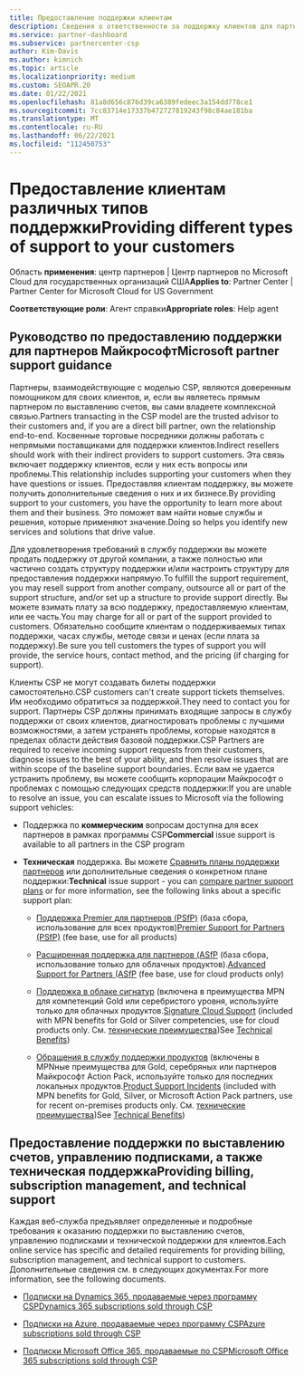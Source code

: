 ```yaml
---
title: Предоставление поддержки клиентам
description: Сведения о ответственности за поддержку клиентов для партнеров в программе CSP. Рассматривается поддержка выставления счетов, управления подписками и технических проблем.
ms.service: partner-dashboard
ms.subservice: partnercenter-csp
author: Kim-Davis
ms.author: kimnich
ms.topic: article
ms.localizationpriority: medium
ms.custom: SEOAPR.20
ms.date: 01/22/2021
ms.openlocfilehash: 81a8d656c876d39ca6389fedeec3a154dd778ce1
ms.sourcegitcommit: 7cc83714e17337b472727819243f98c84ae181ba
ms.translationtype: MT
ms.contentlocale: ru-RU
ms.lasthandoff: 06/22/2021
ms.locfileid: "112450753"
---
```

# <a name="providing-different-types-of-support-to-your-customers"></a><span data-ttu-id="20fdd-104">Предоставление клиентам различных типов поддержки</span><span class="sxs-lookup"><span data-stu-id="20fdd-104">Providing different types of support to your customers</span></span>

<span data-ttu-id="20fdd-105">Область **применения**: центр партнеров | Центр партнеров по Microsoft Cloud для государственных организаций США</span><span class="sxs-lookup"><span data-stu-id="20fdd-105">**Applies to**: Partner Center | Partner Center for Microsoft Cloud for US Government</span></span>

<span data-ttu-id="20fdd-106">**Соответствующие роли**: Агент справки</span><span class="sxs-lookup"><span data-stu-id="20fdd-106">**Appropriate roles**: Help agent</span></span>

## <a name="microsoft-partner-support-guidance"></a><span data-ttu-id="20fdd-107">Руководство по предоставлению поддержки для партнеров Майкрософт</span><span class="sxs-lookup"><span data-stu-id="20fdd-107">Microsoft partner support guidance</span></span>

<span data-ttu-id="20fdd-108">Партнеры, взаимодействующие с моделью CSP, являются доверенным помощником для своих клиентов, и, если вы являетесь прямым партнером по выставлению счетов, вы сами владеете комплексной связью.</span><span class="sxs-lookup"><span data-stu-id="20fdd-108">Partners transacting in the CSP model are the trusted advisor to their customers and, if you are a direct bill partner, own the relationship end-to-end.</span></span> <span data-ttu-id="20fdd-109">Косвенные торговые посредники должны работать с непрямыми поставщиками для поддержки клиентов.</span><span class="sxs-lookup"><span data-stu-id="20fdd-109">Indirect resellers should work with their indirect providers to support customers.</span></span> <span data-ttu-id="20fdd-110">Эта связь включает поддержку клиентов, если у них есть вопросы или проблемы.</span><span class="sxs-lookup"><span data-stu-id="20fdd-110">This relationship includes supporting your customers when they have questions or issues.</span></span> <span data-ttu-id="20fdd-111">Предоставляя клиентам поддержку, вы можете получить дополнительные сведения о них и их бизнесе.</span><span class="sxs-lookup"><span data-stu-id="20fdd-111">By providing support to your customers, you have the opportunity to learn more about them and their business.</span></span> <span data-ttu-id="20fdd-112">Это поможет вам найти новые службы и решения, которые применяют значение.</span><span class="sxs-lookup"><span data-stu-id="20fdd-112">Doing so helps you identify new services and solutions that drive value.</span></span>

<span data-ttu-id="20fdd-113">Для удовлетворения требований в службу поддержки вы можете продать поддержку от другой компании, а также полностью или частично создать структуру поддержки и/или настроить структуру для предоставления поддержки напрямую.</span><span class="sxs-lookup"><span data-stu-id="20fdd-113">To fulfill the support requirement, you may resell support from another company, outsource all or part of the support structure, and/or set up a structure to provide support directly.</span></span> <span data-ttu-id="20fdd-114">Вы можете взимать плату за всю поддержку, предоставляемую клиентам, или ее часть.</span><span class="sxs-lookup"><span data-stu-id="20fdd-114">You may charge for all or part of the support provided to customers.</span></span> <span data-ttu-id="20fdd-115">Обязательно сообщите клиентам о поддерживаемых типах поддержки, часах службы, методе связи и ценах (если плата за поддержку).</span><span class="sxs-lookup"><span data-stu-id="20fdd-115">Be sure you tell customers the types of support you will provide, the service hours, contact method, and the pricing (if charging for support).</span></span>

<span data-ttu-id="20fdd-116">Клиенты CSP не могут создавать билеты поддержки самостоятельно.</span><span class="sxs-lookup"><span data-stu-id="20fdd-116">CSP customers can't create support tickets themselves.</span></span> <span data-ttu-id="20fdd-117">Им необходимо обратиться за поддержкой.</span><span class="sxs-lookup"><span data-stu-id="20fdd-117">They need to contact you for support.</span></span> <span data-ttu-id="20fdd-118">Партнеры CSP должны принимать входящие запросы в службу поддержки от своих клиентов, диагностировать проблемы с лучшими возможностями, а затем устранять проблемы, которые находятся в пределах области действия базовой поддержки.</span><span class="sxs-lookup"><span data-stu-id="20fdd-118">CSP Partners are required to receive incoming support requests from their customers, diagnose issues to the best of your ability, and then resolve issues that are within scope of the baseline support boundaries.</span></span> <span data-ttu-id="20fdd-119">Если вам не удается устранить проблему, вы можете сообщить корпорации Майкрософт о проблемах с помощью следующих средств поддержки:</span><span class="sxs-lookup"><span data-stu-id="20fdd-119">If you are unable to resolve an issue, you can escalate issues to Microsoft via the following support vehicles:</span></span>

- <span data-ttu-id="20fdd-120">Поддержка по **коммерческим** вопросам доступна для всех партнеров в рамках программы CSP</span><span class="sxs-lookup"><span data-stu-id="20fdd-120">**Commercial** issue support is available to all partners in the CSP program</span></span>

- <span data-ttu-id="20fdd-121">**Техническая** поддержка. Вы можете [Сравнить планы поддержки партнеров](https://partner.microsoft.com/support/partnersupport) или дополнительные сведения о конкретном плане поддержки:</span><span class="sxs-lookup"><span data-stu-id="20fdd-121">**Technical** issue support - you can [compare partner support plans](https://partner.microsoft.com/support/partnersupport) or for more information, see the following links  about a specific support plan:</span></span>

  - <span data-ttu-id="20fdd-122">[Поддержка Premier для партнеров (PSfP)](https://partner.microsoft.com/support/microsoft-services-premier-support) (база сбора, использование для всех продуктов)</span><span class="sxs-lookup"><span data-stu-id="20fdd-122">[Premier Support for Partners (PSfP)](https://partner.microsoft.com/support/microsoft-services-premier-support) (fee base, use for all products)</span></span>

  - <span data-ttu-id="20fdd-123">[Расширенная поддержка для партнеров (ASfP](https://partner.microsoft.com/support/advanced-cloud-support) (база сбора, использование только для облачных продуктов).</span><span class="sxs-lookup"><span data-stu-id="20fdd-123">[Advanced Support for Partners (ASfP](https://partner.microsoft.com/support/advanced-cloud-support) (fee base, use for cloud products only)</span></span>

  - <span data-ttu-id="20fdd-124">[Поддержка в облаке сигнатур](manage-your-partner-network-benefits.md) (включена в преимущества MPN для компетенций Gold или серебристого уровня, используйте только для облачных продуктов.</span><span class="sxs-lookup"><span data-stu-id="20fdd-124">[Signature Cloud Support](manage-your-partner-network-benefits.md) (included with MPN benefits for Gold or Silver competencies, use for cloud products only.</span></span> <span data-ttu-id="20fdd-125">См. [технические преимущества](mpn-benefits-technical-support.md))</span><span class="sxs-lookup"><span data-stu-id="20fdd-125">See [Technical Benefits](mpn-benefits-technical-support.md))</span></span>

  - <span data-ttu-id="20fdd-126">[Обращения в службу поддержки продуктов](manage-your-partner-network-benefits.md) (включены в MPNные преимущества для Gold, серебряных или партнеров Майкрософт Action Pack, используйте только для последних локальных продуктов.</span><span class="sxs-lookup"><span data-stu-id="20fdd-126">[Product Support Incidents](manage-your-partner-network-benefits.md) (included with MPN benefits for Gold, Silver, or Microsoft Action Pack partners, use for recent on-premises products only.</span></span> <span data-ttu-id="20fdd-127">См. [технические преимущества](mpn-benefits-technical-support.md))</span><span class="sxs-lookup"><span data-stu-id="20fdd-127">See [Technical Benefits](mpn-benefits-technical-support.md))</span></span>

## <a name="providing-billing-subscription-management-and-technical-support"></a><span data-ttu-id="20fdd-128">Предоставление поддержки по выставлению счетов, управлению подписками, а также техническая поддержка</span><span class="sxs-lookup"><span data-stu-id="20fdd-128">Providing billing, subscription management, and technical support</span></span> 

<span data-ttu-id="20fdd-129">Каждая веб-служба предъявляет определенные и подробные требования к оказанию поддержки по выставлению счетов, управлению подписками и технической поддержки для клиентов.</span><span class="sxs-lookup"><span data-stu-id="20fdd-129">Each online service has specific and detailed requirements for providing billing, subscription management, and technical support to customers.</span></span> <span data-ttu-id="20fdd-130">Дополнительные сведения см. в следующих документах.</span><span class="sxs-lookup"><span data-stu-id="20fdd-130">For more information, see the following documents.</span></span>

- [<span data-ttu-id="20fdd-131">Подписки на Dynamics 365, продаваемые через программу CSP</span><span class="sxs-lookup"><span data-stu-id="20fdd-131">Dynamics 365 subscriptions sold through CSP</span></span>](https://www.microsoftpartnercommunity.com/t5/CSP/Microsoft-Partner-Support-Guidance/m-p/5262#M30)

- [<span data-ttu-id="20fdd-132">Подписки на Azure, продаваемые через программу CSP</span><span class="sxs-lookup"><span data-stu-id="20fdd-132">Azure subscriptions sold through CSP</span></span>](https://www.microsoftpartnercommunity.com/t5/CSP/Microsoft-Partner-Support-Guidance/m-p/5263#M31)

- [<span data-ttu-id="20fdd-133">Подписки Microsoft Office 365, продаваемые по CSP</span><span class="sxs-lookup"><span data-stu-id="20fdd-133">Microsoft Office 365 subscriptions sold through CSP</span></span>](https://www.microsoftpartnercommunity.com/t5/CSP/Microsoft-Partner-Support-Guidance/m-p/5264#M32)

